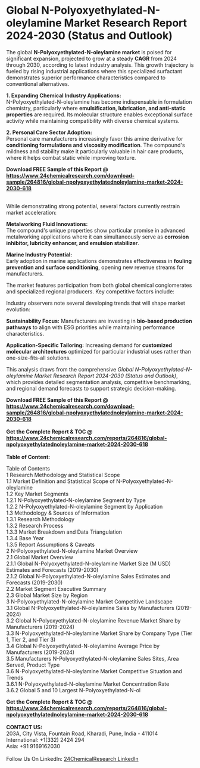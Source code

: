 <h1>Global N-Polyoxyethylated-N-oleylamine Market Research Report 2024-2030 (Status and Outlook)</h1><p>The global <strong>N-Polyoxyethylated-N-oleylamine market</strong> is poised for significant expansion, projected to grow at a steady <strong>CAGR</strong> from 2024 through 2030, according to latest industry analysis. This growth trajectory is fueled by rising industrial applications where this specialized surfactant demonstrates superior performance characteristics compared to conventional alternatives.</p><p><strong>1. Expanding Chemical Industry Applications:</strong><br>
N-Polyoxyethylated-N-oleylamine has become indispensable in formulation chemistry, particularly where <strong>emulsification, lubrication, and anti-static properties</strong> are required. Its molecular structure enables exceptional surface activity while maintaining compatibility with diverse chemical systems.</p><p><strong>2. Personal Care Sector Adoption:</strong><br>
Personal care manufacturers increasingly favor this amine derivative for <strong>conditioning formulations and viscosity modification</strong>. The compound's mildness and stability make it particularly valuable in hair care products, where it helps combat static while improving texture.</p><div><b>Download FREE Sample of this Report @ 
            <a href="https://www.24chemicalresearch.com/download-sample/264816/global-npolyoxyethylatednoleylamine-market-2024-2030-618">
            https://www.24chemicalresearch.com/download-sample/264816/global-npolyoxyethylatednoleylamine-market-2024-2030-618</a></b></div><br><p>While demonstrating strong potential, several factors currently restrain market acceleration:</p><p><strong>Metalworking Fluid Innovations:</strong><br>
The compound's unique properties show particular promise in advanced metalworking applications where it can simultaneously serve as <strong>corrosion inhibitor, lubricity enhancer, and emulsion stabilizer</strong>.</p><p><strong>Marine Industry Potential:</strong><br>
Early adoption in marine applications demonstrates effectiveness in <strong>fouling prevention and surface conditioning</strong>, opening new revenue streams for manufacturers.</p><p>The market features participation from both global chemical conglomerates and specialized regional producers. Key competitive factors include:</p><p>Industry observers note several developing trends that will shape market evolution:</p><p><strong>Sustainability Focus:</strong> Manufacturers are investing in <strong>bio-based production pathways</strong> to align with ESG priorities while maintaining performance characteristics.</p><p><strong>Application-Specific Tailoring:</strong> Increasing demand for <strong>customized molecular architectures</strong> optimized for particular industrial uses rather than one-size-fits-all solutions.</p><p>This analysis draws from the comprehensive <em>Global N-Polyoxyethylated-N-oleylamine Market Research Report 2024-2030 (Status and Outlook)</em>, which provides detailed segmentation analysis, competitive benchmarking, and regional demand forecasts to support strategic decision-making.</p><div><b>Download FREE Sample of this Report @ 
            <a href="https://www.24chemicalresearch.com/download-sample/264816/global-npolyoxyethylatednoleylamine-market-2024-2030-618">
            https://www.24chemicalresearch.com/download-sample/264816/global-npolyoxyethylatednoleylamine-market-2024-2030-618</a></b></div><br><div><b>Get the Complete Report & TOC @ 
            <a href="https://www.24chemicalresearch.com/reports/264816/global-npolyoxyethylatednoleylamine-market-2024-2030-618">
            https://www.24chemicalresearch.com/reports/264816/global-npolyoxyethylatednoleylamine-market-2024-2030-618</a></b></div><br>
            <b>Table of Content:</b><p>Table of Contents<br />
1 Research Methodology and Statistical Scope<br />
1.1 Market Definition and Statistical Scope of N-Polyoxyethylated-N-oleylamine<br />
1.2 Key Market Segments<br />
1.2.1 N-Polyoxyethylated-N-oleylamine Segment by Type<br />
1.2.2 N-Polyoxyethylated-N-oleylamine Segment by Application<br />
1.3 Methodology & Sources of Information<br />
1.3.1 Research Methodology<br />
1.3.2 Research Process<br />
1.3.3 Market Breakdown and Data Triangulation<br />
1.3.4 Base Year<br />
1.3.5 Report Assumptions & Caveats<br />
2 N-Polyoxyethylated-N-oleylamine Market Overview<br />
2.1 Global Market Overview<br />
2.1.1 Global N-Polyoxyethylated-N-oleylamine Market Size (M USD) Estimates and Forecasts (2019-2030)<br />
2.1.2 Global N-Polyoxyethylated-N-oleylamine Sales Estimates and Forecasts (2019-2030)<br />
2.2 Market Segment Executive Summary<br />
2.3 Global Market Size by Region<br />
3 N-Polyoxyethylated-N-oleylamine Market Competitive Landscape<br />
3.1 Global N-Polyoxyethylated-N-oleylamine Sales by Manufacturers (2019-2024)<br />
3.2 Global N-Polyoxyethylated-N-oleylamine Revenue Market Share by Manufacturers (2019-2024)<br />
3.3 N-Polyoxyethylated-N-oleylamine Market Share by Company Type (Tier 1, Tier 2, and Tier 3)<br />
3.4 Global N-Polyoxyethylated-N-oleylamine Average Price by Manufacturers (2019-2024)<br />
3.5 Manufacturers N-Polyoxyethylated-N-oleylamine Sales Sites, Area Served, Product Type<br />
3.6 N-Polyoxyethylated-N-oleylamine Market Competitive Situation and Trends<br />
3.6.1 N-Polyoxyethylated-N-oleylamine Market Concentration Rate<br />
3.6.2 Global 5 and 10 Largest N-Polyoxyethylated-N-ol</p><div><b>Get the Complete Report & TOC @ 
            <a href="https://www.24chemicalresearch.com/reports/264816/global-npolyoxyethylatednoleylamine-market-2024-2030-618">
            https://www.24chemicalresearch.com/reports/264816/global-npolyoxyethylatednoleylamine-market-2024-2030-618</a></b></div><br><b>CONTACT US:</b><br>
            203A, City Vista, Fountain Road, Kharadi, Pune, India - 411014<br>
            International: +1(332) 2424 294<br>
            Asia: +91 9169162030 <br><br>
            Follow Us On LinkedIn: <a href="https://www.linkedin.com/company/24chemicalresearch/">24ChemicalResearch LinkedIn</a>